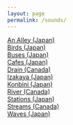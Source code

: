```yaml
---
layout: page
permalink: /sounds/
---
```

[An Alley (Japan)](https://www.ekr.blog/soundscapes/An%20Alley%20(Japan).mp3)  
[Birds (Japan)](https://www.ekr.blog/soundscapes/Birds%20(Japan).mp3)  
[Buses (Japan)](https://www.ekr.blog/soundscapes/Buses%20(Japan).mp3)  
[Cafes (Japan)](https://www.ekr.blog/soundscapes/Cafes%20(Japan).mp3)  
[Drain (Canada)](https://www.ekr.blog/soundscapes/Drain%20(Canada).mp3)  
[Izakaya (Japan)](https://www.ekr.blog/soundscapes/Izakaya%20(Japan).mp3)  
[Konbini (Japan)](https://www.ekr.blog/soundscapes/Konbini%20(Japan).mp3)  
[River (Canada)](https://www.ekr.blog/soundscapes/River%20(Canada).mp3)  
[Stations (Japan)](https://www.ekr.blog/soundscapes/Stations%20(Japan).mp3)  
[Streams (Canada)](https://www.ekr.blog/soundscapes/Streams%20(Canada).mp3)  
[Waves (Japan)](https://www.ekr.blog/soundscapes/Waves%20(Japan).mp3)  
